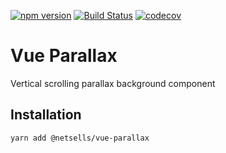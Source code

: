 [![npm version](https://badge.fury.io/js/%40netsells%2Fvue-parallax.svg)](https://badge.fury.io/js/%40netsells%2Fvue-parallax)
[![Build Status](https://travis-ci.com/netsells/vue-parallax.svg?branch=master)](https://travis-ci.com/netsells/vue-parallax)
[![codecov](https://codecov.io/gh/netsells/vue-parallax/branch/master/graph/badge.svg)](https://codecov.io/gh/netsells/vue-parallax)

# Vue Parallax

Vertical scrolling parallax background component

## Installation
```
yarn add @netsells/vue-parallax
```
